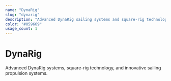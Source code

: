 ```yaml
---
name: "DynaRig"
slug: "dynarig"
description: "Advanced DynaRig sailing systems and square-rig technology"
color: "#059669"
usage_count: 1
---
```


# DynaRig

Advanced DynaRig systems, square-rig technology, and innovative sailing propulsion systems.
